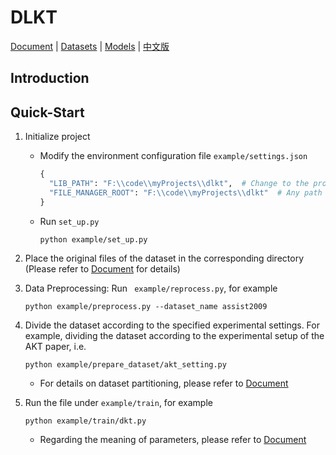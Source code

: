 # DLKT

[Document] | [Datasets] | [Models] | [中文版]

[Document]: DOC.md
[Datasets]: KT_DATASETS.md
[Models]: KT_MODELS.md
[中文版]: README_CN.md

## Introduction

## Quick-Start

1. Initialize project

   - Modify the environment configuration file `example/settings.json`

     ```python
     {
       "LIB_PATH": "F:\\code\\myProjects\\dlkt",  # Change to the project path, which is the directory where `lib` is located
       "FILE_MANAGER_ROOT": "F:\\code\\myProjects\\dlkt"  # Any path used to store data and models
     }
     ```

   - Run `set_up.py`

     ```shell
     python example/set_up.py
     ```

2. Place the original files of the dataset in the corresponding directory (Please refer to [Document](DOC.md) for details)

3. Data Preprocessing: Run ` example/reprocess.py`, for example

   ```shell
   python example/preprocess.py --dataset_name assist2009
   ```

4. Divide the dataset according to the specified experimental settings. For example, dividing the dataset according to the experimental setup of the AKT paper, i.e. 

   ```shell
   python example/prepare_dataset/akt_setting.py
   ```

   - For details on dataset partitioning, please refer to [Document](DOC.md)

5. Run the file under `example/train`, for example

   ```shell
   python example/train/dkt.py
   ```

   - Regarding the meaning of parameters, please refer to [Document](Doc.md)
